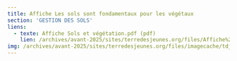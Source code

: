 ```yaml
---
title: Affiche Les sols sont fondamentaux pour les végétaux
section: 'GESTION DES SOLS'
liens:
  - texte: Affiche Sols et végétation.pdf (pdf)
    lien: /archives/avant-2025/sites/terredesjeunes.org/files/Affiche%20Sols%20et%20v%c3%a9g%c3%a9tation.pdf
img: /archives/avant-2025/sites/terredesjeunes.org/files/imagecache/tdj_image_ressource/Screen%20Shot%202016-10-03%20at%208.19.09%20PM.png
---
```

